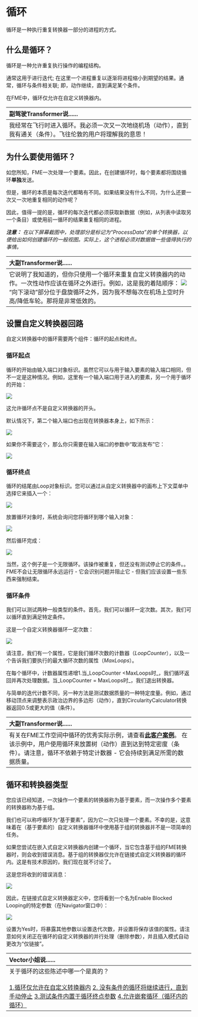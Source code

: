 # 循环

循环是一种执行重复转换器一部分的进程的方式。

## 什么是循环？

循环是一种允许重复执行操作的编程结构。

通常这用于进行迭代; 在这里一个进程重复以逐渐将进程缩小到期望的结果。通常，循环与条件相关联; 即，动作继续，直到满足某个条件。

在FME中，循环仅允许在自定义转换器内。

|  副驾驶Transformer说...... |
| :--- |
|  我经常在飞行时进入循环。我必须一次又一次地绕机场（动作），直到我有通关（条件）。飞往伦敦的用户将理解我的意思！ |

## 为什么要使用循环？

如您所知，FME一次处理一个要素。因此，在创建循环时，每个要素都将围绕循环**单独**发送。

但是，循环的本质是每次迭代都略有不同。如果结果没有什么不同，为什么还要一次又一次地重复相同的动作呢？

因此，值得一提的是，循环的每次迭代都必须获取新数据（例如，从列表中读取另一个条目）或使用前一循环的结果重复相同的进程。

_**注意：**_ _在以下屏幕截图中，处理部分是标记为“ProcessData”的单个转换器，以便给出如何创建循环的一般视图。实际上，这个进程必须对数据做一些值得执行的事情。_

|  大副Transformer说...... |
| :--- |
|  它说明了我知道的，但你只使用一个循环来重复自定义转换器内的动作。一次性动作应该在循环之外进行。例如，这是我的着陆顺序： [![](../.gitbook/assets/img5.054.ctfotransformerlandingprocedure.png)](https://github.com/safesoftware/FMETraining/blob/Desktop-Advanced-2018/DesktopAdvanced5CustomTransformers/Images/Img5.054.CTFOTransformerLandingProcedure.png)  “向下滚动”部分位于盘旋循环之外，因为我不想每次在机场上空时升高/降低车轮。那将是非常低效的。 |

## 设置自定义转换器回路

自定义转换器中的循环需要两个组件：循环的起点和终点。

### 循环起点

循环的开始由输入端口对象标识。虽然它可以与用于输入要素的输入端口相同，但不一定是这种情况。例如，这里有一个输入端口用于进入的要素，另一个用于循环的开始：

[![](../.gitbook/assets/img5.055.ctloopinputport.png)](https://github.com/safesoftware/FMETraining/blob/Desktop-Advanced-2018/DesktopAdvanced5CustomTransformers/Images/Img5.055.CTLoopInputPort.png)

这允许循环点不是自定义转换器的开头。

默认情况下，第二个输入端口也出现在转换器本身上，如下所示：

[![](../.gitbook/assets/img5.056.ctloopinputportoncanvas.png)](https://github.com/safesoftware/FMETraining/blob/Desktop-Advanced-2018/DesktopAdvanced5CustomTransformers/Images/Img5.056.CTLoopInputPortOnCanvas.png)

如果你不需要这个，那么你只需要在输入端口的参数中“取消发布”它：

[![](../.gitbook/assets/img5.057.ctloopinputportunpublish.png)](https://github.com/safesoftware/FMETraining/blob/Desktop-Advanced-2018/DesktopAdvanced5CustomTransformers/Images/Img5.057.CTLoopInputPortUnpublish.png)

### 循环终点

循环的结尾由Loop对象标识。您可以通过从自定义转换器中的画布上下文菜单中选择它来插入一个：

[![](../.gitbook/assets/img5.058.ctinsertloop.png)](https://github.com/safesoftware/FMETraining/blob/Desktop-Advanced-2018/DesktopAdvanced5CustomTransformers/Images/Img5.058.CTInsertLoop.png)

放置循环对象时，系统会询问您将循环到哪个输入对象：

[![](../.gitbook/assets/img5.059.ctinsertloopselectinput.png)](https://github.com/safesoftware/FMETraining/blob/Desktop-Advanced-2018/DesktopAdvanced5CustomTransformers/Images/Img5.059.CTInsertLoopSelectInput.png)

然后循环完成：

[![](../.gitbook/assets/img5.060.ctcompletedloop.png)](https://github.com/safesoftware/FMETraining/blob/Desktop-Advanced-2018/DesktopAdvanced5CustomTransformers/Images/Img5.060.CTCompletedLoop.png)

当然，这个例子是一个无限循环。该操作被重复，但还没有测试停止它的条件。。FME不会让无限循环永远运行 - 它会识别问题并阻止它 - 但我们应该设置一些东西来强制结束。

### 循环条件

我们可以测试两种一般类型的条件。首先，我们可以循环一定次数。其次，我们可以循环直到满足特定条件。

这是一个自定义转换器循环一定次数：

[![](../.gitbook/assets/img5.061.ctloopcountercondition.png)](https://github.com/safesoftware/FMETraining/blob/Desktop-Advanced-2018/DesktopAdvanced5CustomTransformers/Images/Img5.061.CTLoopCounterCondition.png)

请注意，我们有一个属性，它是我们循环次数的计数器（_LoopCounter_），以及一个告诉我们要执行的最大循环次数的属性（_MaxLoops_）。

在每个循环中，计数器属性递增1.当_LoopCounter &lt;MaxLoops时_，我们循环返回并再次处理数据。当_LoopCounter = MaxLoops时_，我们退出转换器。

与简单的迭代计数不同，另一种方法是测试数据质量的一种特定度量。例如，通过移动顶点来调整表示政治边界的多边形（动作），直到CircularityCalculator转换器返回0.5或更大的值（条件）。

|  大副Transformer说...... |
| :--- |
|  有关在FME工作空间中循环的优秀实际示例，请查看[**此客户案例**](http://www.fme.ly/LoopExample)。  在该示例中，用户使用循环来放置树（动作）直到达到特定密度（条件）。请注意，循环不依赖于特定计数器 - 它会持续到满足所需的数据质量。 |

## 循环和转换器类型

您应该已经知道，一次操作一个要素的转换器称为基于要素，而一次操作多个要素的转换器称为基于组。

我们也可以称呼循环为“基于要素”，因为它一次只处理一个要素。不幸的是，这意味着在（基于要素的）自定义转换器循环中使用基于组的转换器并不是一项简单的任务。

如果您尝试在嵌入式自定义转换器内创建一个循环，当它包含基于组的FME转换器时，则会收到错误消息。基于组的转换器仅允许在链接式自定义转换器的循环内。这是有技术原因的，我们现在就不讨论了。

这是您将收到的错误消息：

[![](../.gitbook/assets/img5.062.ctloopwithblockingmessage.png)](https://github.com/safesoftware/FMETraining/blob/Desktop-Advanced-2018/DesktopAdvanced5CustomTransformers/Images/Img5.062.CTLoopWithBlockingMessage.png)

因此，在链接式自定义转换器定义中，您将看到一个名为Enable Blocked Looping的特定参数（在Navigator窗口中）：

[![](../.gitbook/assets/img5.063.ctloopwithblockingparameter.png)](https://github.com/safesoftware/FMETraining/blob/Desktop-Advanced-2018/DesktopAdvanced5CustomTransformers/Images/Img5.063.CTLoopWithBlockingParameter.png)

设置为Yes时，将暴露其他参数以设置迭代次数，并设置将保存该值的属性。请注意如何关闭正在循环的自定义转换器的并行处理（删除参数），并且插入模式自动更改为“仅链接”。

|  Vector小姐说...... |
| :--- |
|  关于循环的这些陈述中哪一个是真的？  <br><br>[1.循环仅允许在自定义转换器内](http://52.73.3.37/fmedatastreaming/Manual/QAResponse2017.fmw?chapter=13&question=7&answer=1&DestDataset_TEXTLINE=C%3A%5CFMEOutput%5CQAResponse.html) [2. 没有条件的循环将继续进行，直到手动停止](http://52.73.3.37/fmedatastreaming/Manual/QAResponse2017.fmw?chapter=13&question=7&answer=2&DestDataset_TEXTLINE=C%3A%5CFMEOutput%5CQAResponse.html) [3.测试条件内置于循环终点参数](http://52.73.3.37/fmedatastreaming/Manual/QAResponse2017.fmw?chapter=13&question=7&answer=3&DestDataset_TEXTLINE=C%3A%5CFMEOutput%5CQAResponse.html) [4.允许嵌套循环（循环内的循环）](http://52.73.3.37/fmedatastreaming/Manual/QAResponse2017.fmw?chapter=13&question=7&answer=4&DestDataset_TEXTLINE=C%3A%5CFMEOutput%5CQAResponse.html) |

